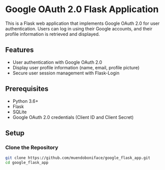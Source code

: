 # Google OAuth 2.0 Flask Application

This is a Flask web application that implements Google OAuth 2.0 for user authentication. Users can log in using their Google accounts, and their profile information is retrieved and displayed.

## Features

- User authentication with Google OAuth 2.0
- Display user profile information (name, email, profile picture)
- Secure user session management with Flask-Login

## Prerequisites

- Python 3.6+
- Flask
- SQLite
- Google OAuth 2.0 credentials (Client ID and Client Secret)

## Setup

### Clone the Repository

```bash
git clone https://github.com/muendoboniface/google_flask_app.git
cd google_flask_app

